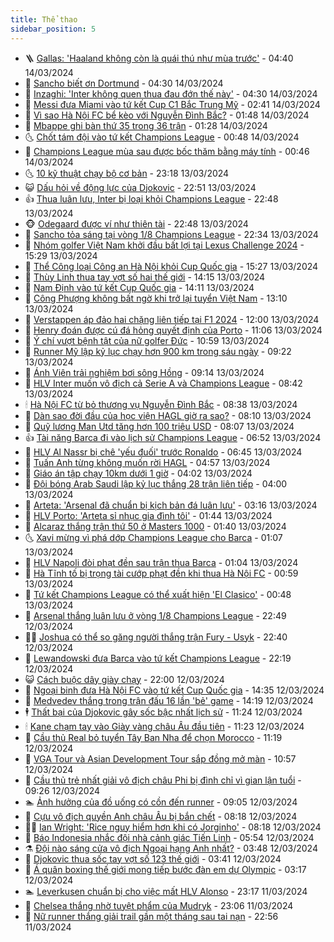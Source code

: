 ```yaml
---
title: Thể thao
sidebar_position: 5
---
```


<!-- vnexpress-the-thao:START -->
- 🪜 [Gallas: &#39;Haaland không còn là quái thú như mùa trước&#39;](https://vnexpress.net/gallas-haaland-khong-con-la-quai-thu-nhu-mua-truoc-4722205.html) - 04:40 14/03/2024
- 🦩 [Sancho biết ơn Dortmund](https://vnexpress.net/sancho-biet-on-dortmund-4722067.html) - 04:30 14/03/2024
- 🧰 [Inzaghi: &#39;Inter không quen thua đau đớn thế này&#39;](https://vnexpress.net/inzaghi-inter-khong-quen-thua-dau-don-the-nay-4722147.html) - 04:30 14/03/2024
- 🤗 [Messi đưa Miami vào tứ kết Cup C1 Bắc Trung Mỹ](https://vnexpress.net/messi-dua-miami-vao-tu-ket-cup-c1-bac-trung-my-4722112.html) - 02:41 14/03/2024
- 🥳 [Vì sao Hà Nội FC bể kèo với Nguyễn Đình Bắc?](https://vnexpress.net/vi-sao-ha-noi-fc-be-keo-voi-nguyen-dinh-bac-4721992.html) - 01:48 14/03/2024
- 🦣 [Mbappe ghi bàn thứ 35 trong 36 trận](https://vnexpress.net/mbappe-ghi-ban-thu-35-trong-36-tran-4722025.html) - 01:28 14/03/2024
- 🌜 [Chốt tám đội vào tứ kết Champions League](https://vnexpress.net/chot-tam-doi-vao-tu-ket-champions-league-4722015.html) - 00:48 14/03/2024
- 🫶 [Champions League mùa sau được bốc thăm bằng máy tính](https://vnexpress.net/champions-league-mua-sau-duoc-boc-tham-bang-may-tinh-4721910.html) - 00:46 14/03/2024
- 🌜 [10 kỹ thuật chạy bộ cơ bản](https://vnexpress.net/10-ky-thuat-chay-bo-co-ban-4722004.html) - 23:18 13/03/2024
- 😺 [Dấu hỏi về động lực của Djokovic](https://vnexpress.net/dau-hoi-ve-dong-luc-cua-djokovic-4721972.html) - 22:51 13/03/2024
- 👍 [Thua luân lưu, Inter bị loại khỏi Champions League](https://vnexpress.net/thua-luan-luu-inter-bi-loai-khoi-champions-league-4722009.html) - 22:48 13/03/2024
- 🐵 [Odegaard được ví như thiên tài](https://vnexpress.net/odegaard-duoc-vi-nhu-thien-tai-4721957.html) - 22:48 13/03/2024
- 💫 [Sancho tỏa sáng tại vòng 1/8 Champions League](https://vnexpress.net/sancho-toa-sang-tai-vong-1-8-champions-league-4722010.html) - 22:34 13/03/2024
- 🦆 [Nhóm golfer Việt Nam khởi đầu bất lợi tại Lexus Challenge 2024](https://vnexpress.net/nhom-golfer-viet-nam-khoi-dau-bat-loi-tai-lexus-challenge-2024-4721998.html) - 15:29 13/03/2024
- 🙉 [Thể Công loại Công an Hà Nội khỏi Cup Quốc gia](https://vnexpress.net/the-cong-loai-cong-an-ha-noi-khoi-cup-quoc-gia-4721997.html) - 15:27 13/03/2024
- 📝 [Thùy Linh thua tay vợt số hai thế giới](https://vnexpress.net/thuy-linh-thua-tay-vot-so-hai-the-gioi-4721990.html) - 14:15 13/03/2024
- 💯 [Nam Định vào tứ kết Cup Quốc gia](https://vnexpress.net/nam-dinh-vao-tu-ket-cup-quoc-gia-4721986.html) - 14:11 13/03/2024
- 🌈 [Công Phượng không bất ngờ khi trở lại tuyển Việt Nam](https://vnexpress.net/cong-phuong-khong-bat-ngo-khi-tro-lai-tuyen-viet-nam-4721974.html) - 13:10 13/03/2024
- 🦩 [Verstappen áp đảo hai chặng liên tiếp tại F1 2024](https://vnexpress.net/verstappen-ap-dao-hai-chang-lien-tiep-tai-f1-2024-4721279.html) - 12:00 13/03/2024
- 🐲 [Henry đoán được cú đá hỏng quyết định của Porto](https://vnexpress.net/henry-doan-duoc-cu-da-hong-quyet-dinh-cua-porto-4721944.html) - 11:06 13/03/2024
- 🌁 [Ý chí vượt bệnh tật của nữ golfer Đức](https://vnexpress.net/y-chi-vuot-benh-tat-cua-nu-golfer-duc-4721951.html) - 10:59 13/03/2024
- 💯 [Runner Mỹ lập kỷ lục chạy hơn 900 km trong sáu ngày](https://vnexpress.net/runner-my-lap-ky-luc-chay-hon-900-km-trong-sau-ngay-4721903.html) - 09:22 13/03/2024
- 🌝 [Ánh Viên trải nghiệm bơi sông Hồng](https://vnexpress.net/anh-vien-trai-nghiem-boi-song-hong-4721851.html) - 09:14 13/03/2024
- 🤖 [HLV Inter muốn vô địch cả Serie A và Champions League](https://vnexpress.net/hlv-inter-muon-vo-dich-ca-serie-a-va-champions-league-4721887.html) - 08:42 13/03/2024
- 🕯 [Hà Nội FC từ bỏ thương vụ Nguyễn Đình Bắc](https://vnexpress.net/ha-noi-fc-tu-bo-thuong-vu-nguyen-dinh-bac-4721875.html) - 08:38 13/03/2024
- 🧰 [Dàn sao đời đầu của học viện HAGL giờ ra sao?](https://vnexpress.net/dan-sao-doi-dau-cua-hoc-vien-hagl-gio-ra-sao-4721053.html) - 08:10 13/03/2024
- 🥳 [Quỹ lương Man Utd tăng hơn 100 triệu USD](https://vnexpress.net/quy-luong-man-utd-tang-hon-100-trieu-usd-4721868.html) - 08:07 13/03/2024
- 👍 [Tài năng Barca đi vào lịch sử Champions League](https://vnexpress.net/tai-nang-barca-di-vao-lich-su-champions-league-4721658.html) - 06:52 13/03/2024
- 💪 [HLV Al Nassr bị chê &#39;yếu đuối&#39; trước Ronaldo](https://vnexpress.net/hlv-al-nassr-bi-che-yeu-duoi-truoc-ronaldo-4721708.html) - 06:45 13/03/2024
- 👹 [Tuấn Anh từng không muốn rời HAGL](https://vnexpress.net/tuan-anh-tung-khong-muon-roi-hagl-4721769.html) - 04:57 13/03/2024
- 🧰 [Giáo án tập chạy 10km dưới 1 giờ](https://vnexpress.net/giao-an-tap-chay-10km-duoi-1-gio-4721644.html) - 04:02 13/03/2024
- 🚀 [Đội bóng Arab Saudi lập kỷ lục thắng 28 trận liên tiếp](https://vnexpress.net/doi-bong-arab-saudi-lap-ky-luc-thang-28-tran-lien-tiep-4721654.html) - 04:00 13/03/2024
- 🎃 [Arteta: &#39;Arsenal đã chuẩn bị kịch bản đá luân lưu&#39;](https://vnexpress.net/arteta-arsenal-da-chuan-bi-kich-ban-da-luan-luu-4721706.html) - 03:16 13/03/2024
- 🧰 [HLV Porto: &#39;Arteta sỉ nhục gia đình tôi&#39;](https://vnexpress.net/hlv-porto-arteta-si-nhuc-gia-dinh-toi-4721622.html) - 01:44 13/03/2024
- 👀 [Alcaraz thắng trận thứ 50 ở Masters 1000](https://vnexpress.net/alcaraz-thang-tran-thu-50-o-masters-1000-4721635.html) - 01:40 13/03/2024
- 🌜 [Xavi mừng vì phá dớp Champions League cho Barca](https://vnexpress.net/xavi-mung-vi-pha-dop-champions-league-cho-barca-4721582.html) - 01:07 13/03/2024
- 🫶 [HLV Napoli đòi phạt đền sau trận thua Barca](https://vnexpress.net/hlv-napoli-doi-phat-den-sau-tran-thua-barca-4721577.html) - 01:04 13/03/2024
- 🦄 [Hà Tĩnh tố bị trọng tài cướp phạt đền khi thua Hà Nội FC](https://vnexpress.net/ha-tinh-to-bi-trong-tai-cuop-phat-den-khi-thua-ha-noi-fc-4721594.html) - 00:59 13/03/2024
- 🥳 [Tứ kết Champions League có thể xuất hiện &#39;El Clasico&#39;](https://vnexpress.net/tu-ket-champions-league-co-the-xuat-hien-el-clasico-4721579.html) - 00:48 13/03/2024
- 🐲 [Arsenal thắng luân lưu ở vòng 1/8 Champions League](https://vnexpress.net/arsenal-thang-luan-luu-o-vong-1-8-champions-league-4721574.html) - 22:49 12/03/2024
- 🧑‍🏫 [Joshua có thể so găng người thắng trận Fury - Usyk](https://vnexpress.net/joshua-co-the-so-gang-nguoi-thang-tran-fury-usyk-4721575.html) - 22:40 12/03/2024
- 🤔 [Lewandowski đưa Barca vào tứ kết Champions League](https://vnexpress.net/lewandowski-dua-barca-vao-tu-ket-champions-league-4721573.html) - 22:19 12/03/2024
- 😺 [Cách buộc dây giày chạy](https://vnexpress.net/cach-buoc-day-giay-chay-4721571.html) - 22:00 12/03/2024
- 💪 [Ngoại binh đưa Hà Nội FC vào tứ kết Cup Quốc gia](https://vnexpress.net/ngoai-binh-dua-ha-noi-fc-vao-tu-ket-cup-quoc-gia-4721552.html) - 14:35 12/03/2024
- 💼 [Medvedev thắng trong trận đấu 16 lần &#39;bẻ&#39; game](https://vnexpress.net/medvedev-thang-trong-tran-dau-16-lan-be-game-4721549.html) - 14:19 12/03/2024
- 🕴 [Thất bại của Djokovic gây sốc bậc nhất lịch sử](https://vnexpress.net/that-bai-cua-djokovic-gay-soc-bac-nhat-lich-su-4721529.html) - 11:24 12/03/2024
- 🕯 [Kane chạm tay vào Giày vàng châu Âu đầu tiên](https://vnexpress.net/kane-cham-tay-vao-giay-vang-chau-au-dau-tien-4721490.html) - 11:23 12/03/2024
- 📝 [Cầu thủ Real bỏ tuyển Tây Ban Nha để chọn Morocco](https://vnexpress.net/cau-thu-real-bo-tuyen-tay-ban-nha-de-chon-morocco-4721511.html) - 11:19 12/03/2024
- 🧐 [VGA Tour và Asian Development Tour sắp đồng mở màn](https://vnexpress.net/vga-tour-va-asian-development-tour-sap-dong-mo-man-4721520.html) - 10:57 12/03/2024
- 🙉 [Cầu thủ trẻ nhất giải vô địch châu Phi bị đình chỉ vì gian lận tuổi](https://vnexpress.net/cau-thu-tre-nhat-giai-vo-dich-chau-phi-bi-dinh-chi-vi-gian-lan-tuoi-4721483.html) - 09:26 12/03/2024
- 🏊 [Ảnh hưởng của đồ uống có cồn đến runner](https://vnexpress.net/anh-huong-cua-do-uong-co-con-den-runner-4721208.html) - 09:05 12/03/2024
- 🌊 [Cựu vô địch quyền Anh châu Âu bị bắn chết](https://vnexpress.net/cuu-vo-dich-quyen-anh-chau-au-bi-ban-chet-4721410.html) - 08:18 12/03/2024
- 👨‍🏫 [Ian Wright: &#39;Rice nguy hiểm hơn khi có Jorginho&#39;](https://vnexpress.net/ian-wright-rice-nguy-hiem-hon-khi-co-jorginho-4721434.html) - 08:18 12/03/2024
- 🥷 [Báo Indonesia nhắc đội nhà cảnh giác Tiến Linh](https://vnexpress.net/bao-indonesia-nhac-doi-nha-canh-giac-tien-linh-4721367.html) - 05:54 12/03/2024
- ⚗️ [Đội nào sáng cửa vô địch Ngoại hạng Anh nhất?](https://vnexpress.net/doi-nao-sang-cua-vo-dich-ngoai-hang-anh-nhat-4721282.html) - 03:48 12/03/2024
- 🌮 [Djokovic thua sốc tay vợt số 123 thế giới](https://vnexpress.net/djokovic-thua-soc-tay-vot-so-123-the-gioi-4721298.html) - 03:41 12/03/2024
- 🤩 [Á quân boxing thế giới mong tiếp bước đàn em dự Olympic](https://vnexpress.net/a-quan-boxing-the-gioi-mong-tiep-buoc-dan-em-du-olympic-4721260.html) - 03:17 12/03/2024
- 🏊 [Leverkusen chuẩn bị cho việc mất HLV Alonso](https://vnexpress.net/leverkusen-chuan-bi-cho-viec-mat-hlv-alonso-4721158.html) - 23:17 11/03/2024
- 🐎 [Chelsea thắng nhờ tuyệt phẩm của Mudryk](https://vnexpress.net/chelsea-thang-nho-tuyet-pham-cua-mudryk-4721161.html) - 23:06 11/03/2024
- 💫 [Nữ runner thắng giải trail gần một tháng sau tai nạn](https://vnexpress.net/nu-runner-thang-giai-trail-gan-mot-thang-sau-tai-nan-4721121.html) - 22:56 11/03/2024<!-- vnexpress-the-thao:END -->
